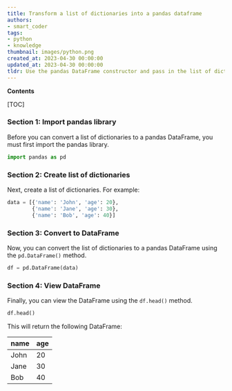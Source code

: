 ```yaml
---
title: Transform a list of dictionaries into a pandas dataframe
authors:
- smart_coder
tags:
- python
- knowledge
thumbnail: images/python.png
created_at: 2023-04-30 00:00:00
updated_at: 2023-04-30 00:00:00
tldr: Use the pandas DataFrame constructor and pass in the list of dictionaries as the data parameter.
---
```


**Contents**

[TOC]

### Section 1: Import pandas library

Before you can convert a list of dictionaries to a pandas DataFrame, you must first import the pandas library.

```python
import pandas as pd
```

### Section 2: Create list of dictionaries

Next, create a list of dictionaries. For example:

```python
data = [{'name': 'John', 'age': 20},
        {'name': 'Jane', 'age': 30},
        {'name': 'Bob', 'age': 40}]
```

### Section 3: Convert to DataFrame

Now, you can convert the list of dictionaries to a pandas DataFrame using the `pd.DataFrame()` method.

```python
df = pd.DataFrame(data)
```

### Section 4: View DataFrame

Finally, you can view the DataFrame using the `df.head()` method.

```python
df.head()
```

This will return the following DataFrame:

| name | age |
|------|-----|
| John | 20  |
| Jane | 30  |
| Bob  | 40  |
